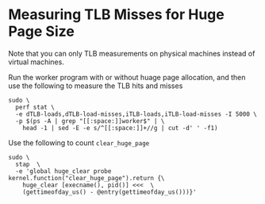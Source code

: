 # Measuring TLB Misses for Huge Page Size

Note that you can only TLB  measurements on physical machines instead of
virtual machines.

Run the worker program with or without huage page allocation, and then
use the following to measure the TLB hits and misses 
```
sudo \
  perf stat \
  -e dTLB-loads,dTLB-load-misses,iTLB-loads,iTLB-load-misses -I 5000 \
  -p $(ps -A | grep "[[:space:]]worker$" | \
    head -1 | sed -E -e s/^[[:space:]]+//g | cut -d' ' -f1)
```


Use the following to count `clear_huge_page`
```
sudo \
  stap  \ 
  -e 'global huge_clear probe kernel.function("clear_huge_page").return {\
    huge_clear [execname(), pid()] <<<  \
    (gettimeofday_us() - @entry(gettimeofday_us()))}'
```


